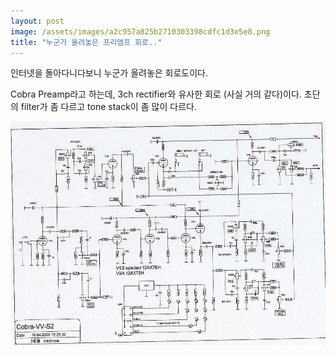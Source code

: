 ```yaml
---
layout: post
image: /assets/images/a2c957a825b2710303398cdfc1d3e5e8.png
title: "누군가 올려놓은 프리앰프 회로.."
---
```


인터넷을 돌아다니다보니 누군가 올려놓은 회로도이다.

Cobra Preamp라고 하는데, 3ch rectifier와 유사한 회로 (사실 거의 같다)이다. 초단의 filter가 좀 다르고 tone stack이 좀 많이 다르다.


![image](/assets/images/a2c957a825b2710303398cdfc1d3e5e8.png)

